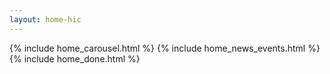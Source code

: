 ```yaml
---
layout: home-hic
---
```


<div class="home">
  {% include home_carousel.html %}
  {% include home_news_events.html %}
  {% include home_done.html %}
</div>

